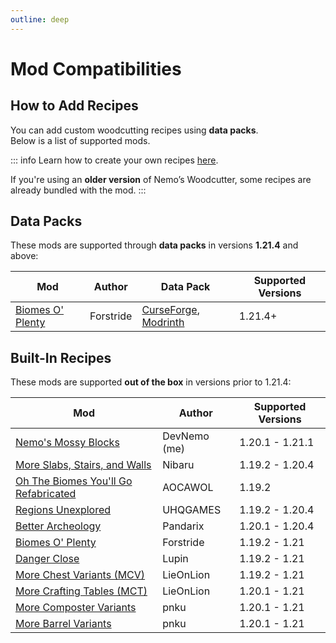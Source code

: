```yaml
---
outline: deep
---
```


# Mod Compatibilities

## How to Add Recipes

You can add custom woodcutting recipes using **data packs**.  
Below is a list of supported mods.

::: info
Learn how to create your own recipes [here](create-custom-woodcutting-recipes).

If you're using an **older version** of Nemo’s Woodcutter, some recipes are already bundled with the mod.
:::

## Data Packs <Badge type="tip" text="<1.21.4" />

These mods are supported through **data packs** in versions **1.21.4** and above:

| Mod                                                                              | Author    | Data Pack                                                                                                                                                                              | Supported Versions |
| -------------------------------------------------------------------------------- | --------- | -------------------------------------------------------------------------------------------------------------------------------------------------------------------------------------- | ------------------ |
| [Biomes O' Plenty](https://www.curseforge.com/minecraft/mc-mods/biomes-o-plenty) | Forstride | [CurseForge](https://curseforge.com/minecraft/data-packs/nemos-woodcutter-recipes-biomes-o-plenty), [Modrinth](https://modrinth.com/datapack/nemos-woodcutter-recipes-biomes-o-plenty) | 1.21.4+            |

## Built-In Recipes <Badge type="tip" text=">1.21.4" /> <Badge type="danger" text="deprecated" />

These mods are supported **out of the box** in versions prior to 1.21.4:

| Mod                                                                                                                | Author       | Supported Versions |
| ------------------------------------------------------------------------------------------------------------------ | ------------ | ------------------ |
| [Nemo's Mossy Blocks](https://www.curseforge.com/minecraft/mc-mods/nemos-mossy-blocks)                             | DevNemo (me) | 1.20.1 - 1.21.1    |
| [More Slabs, Stairs, and Walls](https://www.curseforge.com/minecraft/mc-mods/more-slabs-stairs-and-walls)          | Nibaru       | 1.19.2 - 1.20.4    |
| [Oh The Biomes You'll Go Refabricated](https://www.curseforge.com/minecraft/mc-mods/oh-the-biomes-youll-go-fabric) | AOCAWOL      | 1.19.2             |
| [Regions Unexplored](https://www.curseforge.com/minecraft/mc-mods/regions-unexplored)                              | UHQGAMES     | 1.19.2 - 1.20.4    |
| [Better Archeology](https://www.curseforge.com/minecraft/mc-mods/better-archeology)                                | Pandarix     | 1.20.1 - 1.20.4    |
| [Biomes O' Plenty](https://www.curseforge.com/minecraft/mc-mods/biomes-o-plenty)                                   | Forstride    | 1.19.2 - 1.21      |
| [Danger Close](https://www.curseforge.com/minecraft/mc-mods/danger-close)                                          | Lupin        | 1.19.2 - 1.21      |
| [More Chest Variants (MCV)](https://modrinth.com/mod/more-chest-variants-lieonlion)                                | LieOnLion    | 1.19.2 - 1.21      |
| [More Crafting Tables (MCT)](https://modrinth.com/mod/more-crafting-tables-lieonlion)                              | LieOnLion    | 1.20.1 - 1.21      |
| [More Composter Variants](https://modrinth.com/mod/more-composter-variants)                                        | pnku         | 1.20.1 - 1.21      |
| [More Barrel Variants](https://modrinth.com/mod/more-barrel-variants)                                              | pnku         | 1.20.1 - 1.21      |
